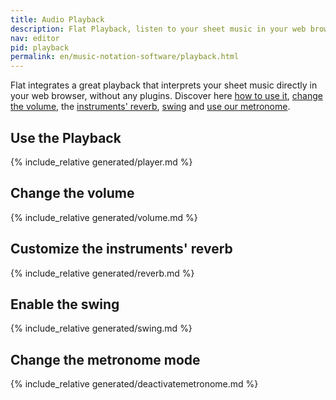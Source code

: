 ```yaml
---
title: Audio Playback
description: Flat Playback, listen to your sheet music in your web browser with Flat. Discover the different settings available in our Audio Playback.
nav: editor
pid: playback
permalink: en/music-notation-software/playback.html
---
```


Flat integrates a great playback that interprets your sheet music directly in your web browser, without any plugins. Discover here [how to use it](#use-the-playback), [change the volume](#change-the-volume), the [instruments' reverb](#customize-the-instruments-reverb), [swing](#enable-the-swing) and [use our metronome](#change-the-metronome-mode).

## Use the Playback

{% include_relative generated/player.md %}

## Change the volume

{% include_relative generated/volume.md %}

## Customize the instruments' reverb

{% include_relative generated/reverb.md %}

## Enable the swing

{% include_relative generated/swing.md %}

## Change the metronome mode

{% include_relative generated/deactivatemetronome.md %}
